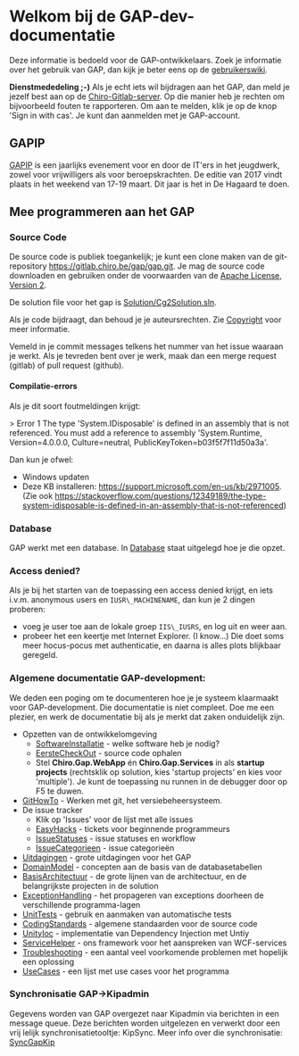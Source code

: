 Welkom bij de GAP-dev-documentatie
==================================

Deze informatie is bedoeld voor de GAP-ontwikkelaars. Zoek je informatie
over het gebruik van GAP, dan kijk je beter eens op de
[gebruikerswiki](https://gapwiki.chiro.be).

**Dienstmededeling ;-)** Als je echt iets wil bijdragen aan het GAP, dan
meld je jezelf best aan op de [Chiro-Gitlab-server](https://gitlab.chiro.be).
Op die manier heb je rechten om
bijvoorbeeld fouten te rapporteren. Om aan te melden, klik je
op de knop 'Sign in with cas'. Je kunt dan aanmelden met je
GAP-account.

GAPIP
-----
[GAPIP](GAPIP.md) is een jaarlijks evenement voor en door de IT'ers in het
jeugdwerk, zowel voor vrijwilligers als voor beroepskrachten. De editie van
2017 vindt plaats in het weekend van 17-19 maart. Dit jaar is het in
De Hagaard te doen.

Mee programmeren aan het GAP
----------------------------

### Source Code

De source code is publiek toegankelijk; je kunt een clone maken van de
git-repository https://gitlab.chiro.be/gap/gap.git. Je mag de source code downloaden en gebruiken
onder de voorwaarden van de [Apache License, Version
2](http://www.apache.org/licenses/LICENSE-2.0.html).

De solution file voor het gap is [Solution/Cg2Solution.sln](../Solution/Cg2Solution.sln).

Als je code bijdraagt, dan behoud je je auteursrechten. Zie
[Copyright](Copyright.md) voor meer informatie.

Vemeld in je commit messages telkens het nummer van het issue waaraan je werkt.
Als je tevreden bent over je werk, maak dan een merge request (gitlab) of
pull request (github).

#### Compilatie-errors

Als je dit soort foutmeldingen krijgt:

&gt; Error 1 The type 'System.IDisposable' is defined in an assembly
that is not referenced. You must add a reference to assembly
'System.Runtime, Version=4.0.0.0, Culture=neutral,
PublicKeyToken=b03f5f7f11d50a3a'.

Dan kun je ofwel:

-   Windows updaten
-   Deze KB installeren: https://support.microsoft.com/en-us/kb/2971005.
    (Zie
    ook https://stackoverflow.com/questions/12349189/the-type-system-idisposable-is-defined-in-an-assembly-that-is-not-referenced)

### Database

GAP werkt met een database. In [Database](Database.md) staat uitgelegd hoe je
die opzet.

### Access denied?

Als je bij het starten van de toepassing een access denied krijgt, en
iets i.v.m. anonymous users en `IUSR\_MACHINENAME`, dan kun je 2 dingen
proberen:

-   voeg je user toe aan de lokale groep `IIS\_IUSRS`, en log uit en
    weer aan.
-   probeer het een keertje met Internet Explorer. (I know...) Die doet
    soms meer hocus-pocus met authenticatie, en daarna is alles plots
    blijkbaar geregeld.

### Algemene documentatie GAP-development:

We deden een poging om te documenteren hoe je je systeem klaarmaakt voor
GAP-development. Die documentatie is niet compleet. Doe me een plezier,
en werk de documentatie bij als je merkt dat zaken onduidelijk zijn.

-   Opzetten van de ontwikkelomgeving
    -   [SoftwareInstallatie](SoftwareInstallatie.md) - welke software heb je nodig?
    -   [EersteCheckOut](EersteCheckOut.md) - source code ophalen
    -   Stel **Chiro.Gap.WebApp** én **Chiro.Gap.Services** in als
        **startup projects** (rechtsklik op solution, kies 'startup
        projects' en kies voor 'multiple'). Je kunt de toepassing nu
        runnen in de debugger door op F5 te duwen.
-   [GitHowTo](GitHowTo.md) - Werken met git, het versiebeheersysteem.
-   De issue tracker
    -   Klik op 'Issues' voor de lijst met alle issues
    -   [EasyHacks](EasyHacks.md) - tickets voor beginnende programmeurs
    -   [IssueStatuses](IssueStatuses.md) - issue statuses en workflow
    -   [IssueCategorieen](IssueCategorieen.md) - issue categorieën
-   [Uitdagingen](Uitdagingen.md) - grote uitdagingen voor het GAP
-   [DomainModel](DomainModel.md) - concepten aan de basis van de databasetabellen
-   [BasisArchitectuur](BasisArchitectuur.md) - de grote lijnen van de architectuur, en
    de belangrijkste projecten in de solution
-   [ExceptionHandling](ExceptionHandling.md) - het propageren van exceptions doorheen
    de verschillende programma-lagen
-   [UnitTests](UnitTests.md) - gebruik en aanmaken van automatische tests
-   [CodingStandards](CodingStandards.md) - algemene standaarden voor de source code
-   [UnityIoc](UnityIoc.md) - implementatie van Dependency Injection met Untiy
-   [ServiceHelper](ServiceHelper.md) - ons framework voor het aanspreken van
    WCF-services
-   [Troubleshooting](Troubleshooting.md) - een aantal veel voorkomende problemen met
    hopelijk een oplossing
-   [UseCases](UseCases.md) - een lijst met use cases voor het programma

### Synchronisatie GAP-&gt;Kipadmin

Gegevens worden van GAP overgezet naar Kipadmin via berichten in een
message queue. Deze berichten worden uitgelezen en verwerkt door een
vrij lelijk synchronisatietooltje: KipSync. Meer info over die
synchronisatie: [SyncGapKip](SyncGapKip.md)
